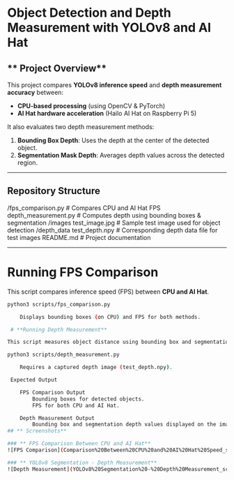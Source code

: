 # **Object Detection and Depth Measurement with YOLOv8 and AI Hat**

## ** Project Overview**
This project compares **YOLOv8 inference speed** and **depth measurement accuracy** between:
- **CPU-based processing** (using OpenCV & PyTorch)
- **AI Hat hardware acceleration** (Hailo AI Hat on Raspberry Pi 5)

It also evaluates two depth measurement methods:
1. **Bounding Box Depth**: Uses the depth at the center of the detected object.
2. **Segmentation Mask Depth**: Averages depth values across the detected region.

---

## **Repository Structure**

 /fps_comparison.py # Compares CPU and AI Hat FPS depth_measurement.py # Computes depth using bounding boxes & segmentation 
 /images test_image.jpg # Sample test image used for object detection 
 /depth_data test_depth.npy # Corresponding depth data file for test images README.md # Project documentation


---

# **Running FPS Comparison**
This script compares inference speed (FPS) between **CPU and AI Hat**.

```bash
python3 scripts/fps_comparison.py

    Displays bounding boxes (on CPU) and FPS for both methods.

 # **Running Depth Measurement**

This script measures object distance using bounding box and segmentation mask depth.

python3 scripts/depth_measurement.py

    Requires a captured depth image (test_depth.npy).

 Expected Output

    FPS Comparison Output
        Bounding boxes for detected objects.
        FPS for both CPU and AI Hat.

    Depth Measurement Output
        Bounding box and segmentation depth values displayed on the image.(This code is faulty because it retuns same values for both depth methods)
## ** Screenshots**

### ** FPS Comparison Between CPU and AI Hat**
![FPS Comparison](Comparison%20Between%20CPU%20and%20AI%20Hat%20Speed_screenshot_10.03.2025.png)

### ** YOLOv8 Segmentation - Depth Measurement**
![Depth Measurement](YOLOv8%20Segmentation%20-%20Depth%20Measurement_screenshot_10.03.2025.png)

